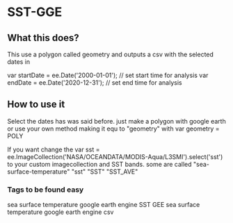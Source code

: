 # SST-GGE
## What this does?
This use a polygon called geometry and outputs a csv with the selected dates in 

var startDate = ee.Date('2000-01-01'); // set start time for analysis
var endDate = ee.Date('2020-12-31'); // set end time for analysis

## How to use it
Select the dates has was said before. just make a polygon with google earth or use your own method making it equ to "geometry" with var geometry = POLY

If you want change the var sst = ee.ImageCollection('NASA/OCEANDATA/MODIS-Aqua/L3SMI').select('sst')
to your custom imagecollection and SST bands. some are called "sea-surface-temperature" "sst" "SST" "SST_AVE"

### Tags to be found easy
sea surface temperature google earth engine
SST GEE
sea surface temperature google earth engine csv
